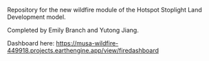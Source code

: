 Repository for the new wildfire module of the Hotspot Stoplight Land Development model.

Completed by Emily Branch and Yutong Jiang.

Dashboard here: https://musa-wildfire-449918.projects.earthengine.app/view/firedashboard
